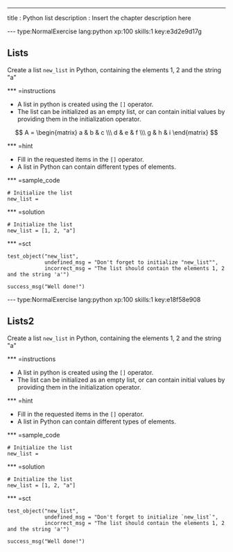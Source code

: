 ---
title       : Python list
description : Insert the chapter description here

--- type:NormalExercise lang:python xp:100 skills:1 key:e3d2e9d17g
## Lists

Create a list `new_list` in Python, containing the elements 1, 2 and the string "a"

*** =instructions
- A list in python is created using the `[]` operator. 
- The list can be initialized as an empty list, or can contain initial values by providing them in the initialization operator.

$$ A = 
\begin{matrix}
	a & b & c \\\
	d & e & f \\\
	g & h & i
\end{matrix}
$$

*** =hint
- Fill in the requested items in the `[]` operator.
- A list in Python can contain different types of elements.

*** =sample_code
```{python}
# Initialize the list
new_list = 
```

*** =solution
```{python}
# Initialize the list
new_list = [1, 2, "a"]
```

*** =sct
```{python}
test_object("new_list",
            undefined_msg = "Don't forget to initialize "new_list"",
            incorrect_msg = "The list should contain the elements 1, 2 and the string 'a'")

success_msg("Well done!")
```

--- type:NormalExercise lang:python xp:100 skills:1 key:e18f58e908
## Lists2

Create a list `new_list` in Python, containing the elements 1, 2 and the string "a"

*** =instructions
- A list in python is created using the `[]` operator. 
- The list can be initialized as an empty list, or can contain initial values by providing them in the initialization operator.

*** =hint
- Fill in the requested items in the `[]` operator.
- A list in Python can contain different types of elements.

*** =sample_code
```{python}
# Initialize the list
new_list = 
```

*** =solution
```{python}
# Initialize the list
new_list = [1, 2, "a"]
```

*** =sct
```{python}
test_object("new_list",
            undefined_msg = "Don't forget to initialize `new_list`",
            incorrect_msg = "The list should contain the elements 1, 2 and the string 'a'")

success_msg("Well done!")
```
